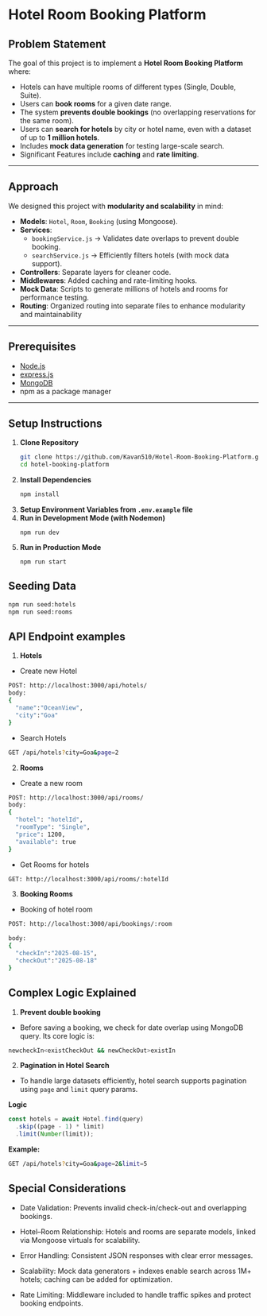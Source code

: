# Hotel Room Booking Platform

## Problem Statement

The goal of this project is to implement a **Hotel Room Booking Platform** where:

- Hotels can have multiple rooms of different types (Single, Double, Suite).
- Users can **book rooms** for a given date range.
- The system **prevents double bookings** (no overlapping reservations for the same room).
- Users can **search for hotels** by city or hotel name, even with a dataset of up to **1 million hotels**.
- Includes **mock data generation** for testing large-scale search.
- Significant Features include **caching** and **rate limiting**.

---

## Approach

We designed this project with **modularity and scalability** in mind:

- **Models**: `Hotel`, `Room`, `Booking` (using Mongoose).
- **Services**:
  - `bookingService.js` → Validates date overlaps to prevent double booking.
  - `searchService.js` → Efficiently filters hotels (with mock data support).
- **Controllers**: Separate layers for cleaner code.
- **Middlewares**: Added caching and rate-limiting hooks.
- **Mock Data**: Scripts to generate millions of hotels and rooms for performance testing.
- **Routing**: Organized routing into separate files to enhance modularity and maintainability

---

## Prerequisites

- [Node.js](https://nodejs.org/)
- [express.js](https://expressjs.com/)
- [MongoDB](https://www.mongodb.com/) 
- npm as a package manager

---

## Setup Instructions

1. **Clone Repository**
   ```bash
   git clone https://github.com/Kavan510/Hotel-Room-Booking-Platform.git
   cd hotel-booking-platform
   ```
2. **Install Dependencies**
   ```bash
   npm install
   ```
3. **Setup Environment Variables from `.env.example` file**
4. **Run in Development Mode (with Nodemon)**
   ```
   npm run dev
   ```
5. **Run in Production Mode**
   ```
   npm run start
   ```

## Seeding Data

```bash
npm run seed:hotels
npm run seed:rooms
```

## API Endpoint examples

1. **Hotels**

- Create new Hotel

```bash
POST: http://localhost:3000/api/hotels/
body:
{
  "name":"OceanView",
  "city":"Goa"
}
```

- Search Hotels

```bash
GET /api/hotels?city=Goa&page=2
```

2. **Rooms**

- Create a new room

```bash
POST: http://localhost:3000/api/rooms/
body:
{
  "hotel": "hotelId",
  "roomType": "Single",
  "price": 1200,
  "available": true 
}
```

- Get Rooms for hotels
```bash
GET: http://localhost:3000/api/rooms/:hotelId
```

3. **Booking Rooms**

- Booking of hotel room

```bash
POST: http://localhost:3000/api/bookings/:room

body:
{
  "checkIn":"2025-08-15",
  "checkOut":"2025-08-18"
}
```

## Complex Logic Explained

1. **Prevent double booking**
- Before saving a booking, we check for date overlap using MongoDB query. Its core logic is:
```bash
newcheckIn<existCheckOut && newCheckOut>existIn
````

2. **Pagination in Hotel Search**

- To handle large datasets efficiently, hotel search supports pagination using `page` and `limit` query params.

**Logic**

```js
const hotels = await Hotel.find(query)
  .skip((page - 1) * limit)
  .limit(Number(limit));
```

**Example:**

```bash
GET /api/hotels?city=Goa&page=2&limit=5
```

## Special Considerations

- Date Validation: Prevents invalid check-in/check-out and overlapping bookings.

- Hotel–Room Relationship: Hotels and rooms are separate models, linked via Mongoose virtuals for scalability.

- Error Handling: Consistent JSON responses with clear error messages.

- Scalability: Mock data generators + indexes enable search across 1M+ hotels; caching can be added for optimization.

- Rate Limiting: Middleware included to handle traffic spikes and protect booking endpoints.
